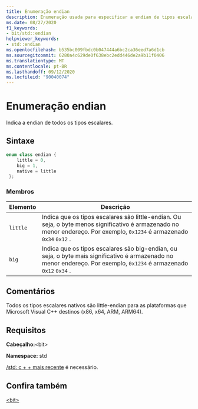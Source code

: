 ```yaml
---
title: Enumeração endian
description: Enumeração usada para especificar a endian de tipos escalares
ms.date: 08/27/2020
f1_keywords:
- bit/std::endian
helpviewer_keywords:
- std::endian
ms.openlocfilehash: b535bc009fbdc0b047444a6bc2ca36eed7a6d1cb
ms.sourcegitcommit: 6280a4c629de0f638ebc2edd446de2a9b11f0406
ms.translationtype: MT
ms.contentlocale: pt-BR
ms.lasthandoff: 09/12/2020
ms.locfileid: "90040074"
---
```

# <a name="endian-enum"></a>Enumeração endian

Indica a endian de todos os tipos escalares.

## <a name="syntax"></a>Sintaxe

```cpp
enum class endian {
    little = 0,
    big = 1,
    native = little
 };
```

### <a name="members"></a>Membros

|Elemento|Descrição|
|-|-|
| `little` | Indica que os tipos escalares são little-endian. Ou seja, o byte menos significativo é armazenado no menor endereço. Por exemplo, `0x1234` é armazenado `0x34` `0x12` .  |
| `big` | Indica que os tipos escalares são big-endian, ou seja, o byte mais significativo é armazenado no menor endereço. Por exemplo, `0x1234` é armazenado `0x12` `0x34` .  |

## <a name="remarks"></a>Comentários

Todos os tipos escalares nativos são little-endian para as plataformas que Microsoft Visual C++ destinos (x86, x64, ARM, ARM64).

## <a name="requirements"></a>Requisitos

**Cabeçalho:**\<bit>

**Namespace:** std

[/std: c + + mais recente](../build/reference/std-specify-language-standard-version.md) é necessário.

## <a name="see-also"></a>Confira também

[\<bit>](../standard-library/bit.md)  
